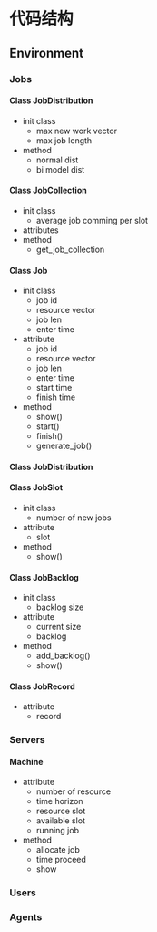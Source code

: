 
# 代码结构

## Environment

### Jobs

#### Class JobDistribution

- init class
  - max new work vector
  - max job length
- method
  - normal dist
  - bi model dist


#### Class JobCollection

- init class
  - average job comming per slot
- attributes
- method
  - get_job_collection

#### Class Job

- init class
  - job id
  - resource vector
  - job len
  - enter time
- attribute
  - job id
  - resource vector
  - job len
  - enter time
  - start time
  - finish time
- method
  - show()
  - start()
  - finish()
  - generate_job()

#### Class JobDistribution

#### Class JobSlot

- init class
  - number of new jobs
- attribute
  - slot
- method
  - show()

#### Class JobBacklog

- init class
  - backlog size
- attribute
  - current size
  - backlog
- method
  - add_backlog()
  - show()

#### Class JobRecord

- attribute
  - record

### Servers

#### Machine

- attribute
  - number of resource
  - time horizon
  - resource slot
  - available slot
  - running job
- method
  - allocate job
  - time proceed
  - show
### Users

### Agents
